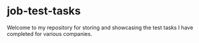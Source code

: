 # job-test-tasks

Welcome to my repository for storing and showcasing the test tasks I have completed for various companies.
